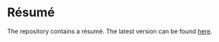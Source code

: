 # Résumé

The repository contains a résumé. The latest version can be found
[here][resume].

[resume]: https://github.com/IvanUkhov/resume/blob/gh-pages/resume.pdf
